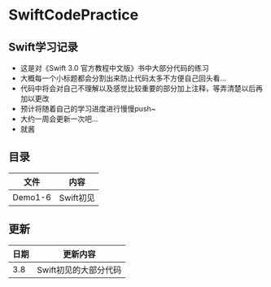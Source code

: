 # SwiftCodePractice
## Swift学习记录
- 这是对《Swift 3.0 官方教程中文版》书中大部分代码的练习
- 大概每一个小标题都会分割出来防止代码太多不方便自己回头看...
- 代码中将会对自己不理解以及感觉比较重要的部分加上注释，等弄清楚以后再加以更改
- 预计将随着自己的学习进度进行慢慢push~
- 大约一周会更新一次吧...
- 就酱

## 目录
| 文件 | 内容 |
| ---|:--------:|
|  Demo1-6|Swift初见|



## 更新
| 日期 | 更新内容 |
| ---|:--------:|
|  3.8|Swift初见的大部分代码|
